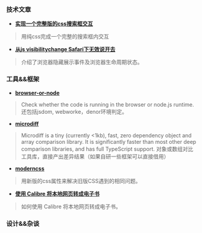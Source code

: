 ### 技术文章

- **[实现一个完整版的css搜索框交互](https://mp.weixin.qq.com/s/7bFNK0cAeUgJd6nfAbnAow)**

> 用纯css完成一个完整的搜索框内交互



- **[从js visibilitychange Safari下无效说开去](https://www.zhangxinxu.com/wordpress/2021/11/js-visibilitychange-pagehide-lifecycle/)**

> 介绍了浏览器隐藏展示事件及浏览器生命周期状态。





### 工具&&框架

- **[browser-or-node](https://github.com/flexdinesh/browser-or-node)**

> Check whether the code is running in the browser or node.js runtime. 还包括jsdom, webworke，denor环境判定。

- **[microdiff](https://github.com/AsyncBanana/microdiff)**

> Microdiff is a tiny (currently <1kb), fast, zero dependency object and array comparison library. It is significantly faster than most other deep comparison libraries, and has full TypeScript support. 对象或数组对比工具库，直接产出差异结果（如果自研一些框架可以直接借用）

- **[moderncss](https://moderncss.dev/)**

> 用新版的css属性来解决旧版CSS遇到的相同问题。

- **[使用 Calibre 将本地网页转成电子书](https://bbs.pediy.com/thread-269615.htm)**

> 如何使用 Calibre 将本地网页转成电子书。

### 设计&&杂谈
